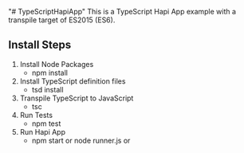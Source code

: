 "# TypeScriptHapiApp" 
This is a TypeScript Hapi App example with a transpile target of ES2015 (ES6).

## Install Steps
1. Install Node Packages
    * npm install
1. Install TypeScript definition files
    * tsd install
1. Transpile TypeScript to JavaScript 
    * tsc
1. Run Tests
    * npm test
1. Run Hapi App
    * npm start or node runner.js or 